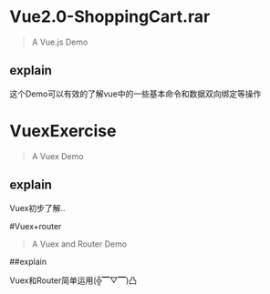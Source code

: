 # Vue2.0-ShoppingCart.rar

> A Vue.js Demo
## explain

这个Demo可以有效的了解vue中的一些基本命令和数据双向绑定等操作


# VuexExercise

> A Vuex Demo

## explain

Vuex初步了解..

#Vuex+router

> A Vuex and Router Demo

##explain

Vuex和Router简单运用(╬▔▽▔)凸 
